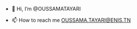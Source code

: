 - 👋 Hi, I’m @OUSSAMATAYARI

- 📫 How to reach me OUSSAMA.TAYARI@ENIS.TN

<!---
OUSSAMATAYARI/OUSSAMATAYARI is a ✨ special ✨ repository because its `README.md` (this file) appears on your GitHub profile.
You can click the Preview link to take a look at your changes.
--->
